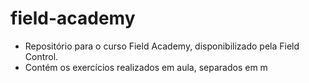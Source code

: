 # field-academy
* Repositório para o curso Field Academy, disponibilizado pela Field Control.
* Contém os exercícios realizados em aula, separados em m
